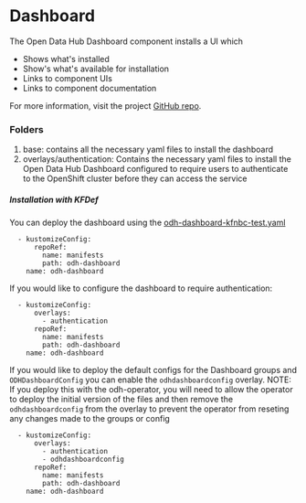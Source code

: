 # Dashboard

The Open Data Hub Dashboard component installs a UI which 

- Shows what's installed
- Show's what's available for installation
- Links to component UIs
- Links to component documentation

For more information, visit the project [GitHub repo](https://github.com/opendatahub-io/odh-dashboard).

### Folders
1. base: contains all the necessary yaml files to install the dashboard
2. overlays/authentication: Contains the necessary yaml files to install the
   Open Data Hub Dashboard configured to require users to authenticate to the
   OpenShift cluster before they can access the service

##### Installation with KFDef
You can deploy the dashboard using the [odh-dashboard-kfnbc-test.yaml](odh-dashboard-kfnbc-test.yaml)
```
  - kustomizeConfig:
      repoRef:
        name: manifests
        path: odh-dashboard
    name: odh-dashboard
```

If you would like to configure the dashboard to require authentication:
```
  - kustomizeConfig:
      overlays:
        - authentication
      repoRef:
        name: manifests
        path: odh-dashboard
    name: odh-dashboard
```

If you would like to deploy the default configs for the Dashboard groups and `ODHDashboardConfig` you can enable the `odhdashboardconfig` overlay.
NOTE: If you deploy this with the odh-operator, you will need to allow the operator to deploy the initial version of the files and then remove the `odhdashboardconfig` from the overlay to prevent the operator from reseting any changes made to the groups or config
```
  - kustomizeConfig:
      overlays:
        - authentication
        - odhdashboardconfig
      repoRef:
        name: manifests
        path: odh-dashboard
    name: odh-dashboard
```
